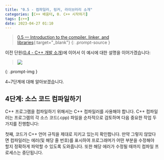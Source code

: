 ```yaml
---
title: "0.5 - 컴파일러, 링커, 라이브러리 소개"
categories: [C++ 배움터, 0. C++ 시작하기]
tags: [c++]
date: 2023-04-27 01:10
---
```


> [0.5 — Introduction to the compiler, linker, and libraries](https://www.learncpp.com/cpp-tutorial/introduction-to-the-compiler-linker-and-libraries/){:target="_blank"}
{: .prompt-source }

이전 단원([0.4 - C++ 개발 소개](2023-04-27-0.4-introduction-to-cpp-development.md))에 이어서 이 예시에 대한 설명을 이어가겠습니다:

> <img src="https://www.learncpp.com/images/CppTutorial/Chapter0/Development-min.png?ezimgfmt=ng%3Awebp%2Fngcb2%2Frs%3Adevice%2Frscb2-1">
{: .prompt-img }

4~7단계에 대해 알아보겠습니다.

## 4단계: 소스 코드 컴파일하기

C++ 프로그램을 컴파일하기 위해서는 C++ 컴파일러를 사용해야 합니다. C++ 컴파일러는 프로그램의 각 소스 코드(.cpp) 파일을 순차적으로 검토하며 다음 중요한 작업 두 가지를 진행합니다:

첫째, 코드가 C++ 언어 규칙을 제대로 지키고 있는지 확인합니다. 만약 그렇지 않았다면 컴파일러는 에러(및 해당 줄 번호)를 표시하여 프로그래머가 어떤 부분을 수정해야 할지 정확하게 파악할 수 있도록 도와줍니다. 또한 해당 에러가 수정될 때까지 컴파일 프로세스는 중단됩니다.


